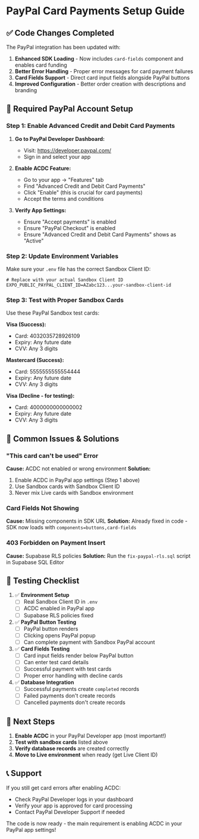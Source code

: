# PayPal Card Payments Setup Guide

## ✅ Code Changes Completed

The PayPal integration has been updated with:

1. **Enhanced SDK Loading** - Now includes `card-fields` component and enables card funding
2. **Better Error Handling** - Proper error messages for card payment failures  
3. **Card Fields Support** - Direct card input fields alongside PayPal buttons
4. **Improved Configuration** - Better order creation with descriptions and branding

## 🔧 Required PayPal Account Setup

### Step 1: Enable Advanced Credit and Debit Card Payments

1. **Go to PayPal Developer Dashboard:**
   - Visit: https://developer.paypal.com/
   - Sign in and select your app

2. **Enable ACDC Feature:**
   - Go to your app → "Features" tab
   - Find "Advanced Credit and Debit Card Payments"
   - Click "Enable" (this is crucial for card payments)
   - Accept the terms and conditions

3. **Verify App Settings:**
   - Ensure "Accept payments" is enabled
   - Ensure "PayPal Checkout" is enabled
   - Ensure "Advanced Credit and Debit Card Payments" shows as "Active"

### Step 2: Update Environment Variables

Make sure your `.env` file has the correct Sandbox Client ID:

```env
# Replace with your actual Sandbox Client ID
EXPO_PUBLIC_PAYPAL_CLIENT_ID=AZabc123...your-sandbox-client-id
```

### Step 3: Test with Proper Sandbox Cards

Use these PayPal Sandbox test cards:

**Visa (Success):**
- Card: 4032035728926109
- Expiry: Any future date
- CVV: Any 3 digits

**Mastercard (Success):**
- Card: 5555555555554444  
- Expiry: Any future date
- CVV: Any 3 digits

**Visa (Decline - for testing):**
- Card: 4000000000000002
- Expiry: Any future date  
- CVV: Any 3 digits

## 🚫 Common Issues & Solutions

### "This card can't be used" Error

**Cause:** ACDC not enabled or wrong environment
**Solution:** 
1. Enable ACDC in PayPal app settings (Step 1 above)
2. Use Sandbox cards with Sandbox Client ID
3. Never mix Live cards with Sandbox environment

### Card Fields Not Showing

**Cause:** Missing components in SDK URL
**Solution:** Already fixed in code - SDK now loads with `components=buttons,card-fields`

### 403 Forbidden on Payment Insert

**Cause:** Supabase RLS policies
**Solution:** Run the `fix-paypal-rls.sql` script in Supabase SQL Editor

## 🧪 Testing Checklist

1. ✅ **Environment Setup**
   - [ ] Real Sandbox Client ID in `.env`
   - [ ] ACDC enabled in PayPal app
   - [ ] Supabase RLS policies fixed

2. ✅ **PayPal Button Testing**
   - [ ] PayPal button renders
   - [ ] Clicking opens PayPal popup
   - [ ] Can complete payment with Sandbox PayPal account

3. ✅ **Card Fields Testing**  
   - [ ] Card input fields render below PayPal button
   - [ ] Can enter test card details
   - [ ] Successful payment with test cards
   - [ ] Proper error handling with decline cards

4. ✅ **Database Integration**
   - [ ] Successful payments create `completed` records
   - [ ] Failed payments don't create records
   - [ ] Cancelled payments don't create records

## 🔄 Next Steps

1. **Enable ACDC** in your PayPal Developer app (most important!)
2. **Test with sandbox cards** listed above
3. **Verify database records** are created correctly
4. **Move to Live environment** when ready (get Live Client ID)

## 📞 Support

If you still get card errors after enabling ACDC:
- Check PayPal Developer logs in your dashboard
- Verify your app is approved for card processing
- Contact PayPal Developer Support if needed

The code is now ready - the main requirement is enabling ACDC in your PayPal app settings!

